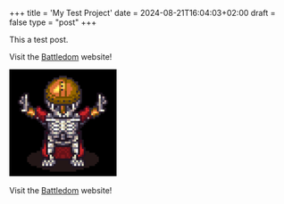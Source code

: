 +++
title = 'My Test Project'
date = 2024-08-21T16:04:03+02:00
draft = false
type = "post"
+++

This a test post.

Visit the [Battledom](https://www.reddit.com/r/battledom/) website!

![Test image](../images/test.png "Test image")

Visit the [Battledom](https://www.reddit.com/r/battledom/) website!